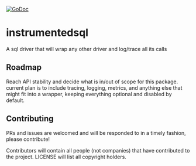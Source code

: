 [![GoDoc](https://godoc.org/github.com/ExpansiveWorlds/instrumentedsql?status.svg)](https://godoc.org/github.com/ExpansiveWorlds/instrumentedsql)

# instrumentedsql
A sql driver that will wrap any other driver and log/trace all its calls

## Roadmap

Reach API stability and decide what is in/out of scope for this package.
current plan is to include tracing, logging, metrics, and anything else that might fit into a wrapper, keeping everything optional and disabled by default.

## Contributing

PRs and issues are welcomed and will be responded to in a timely fashion, please contribute!

Contributors will contain all people (not companies) that have contributed to the project.
LICENSE will list all copyright holders.